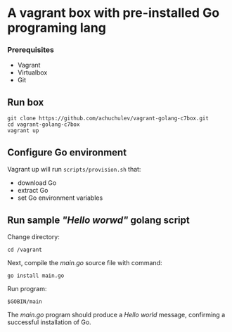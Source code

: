 # A vagrant box with pre-installed Go programing lang

### Prerequisites

* Vagrant
* Virtualbox
* Git

## Run box

```
git clone https://github.com/achuchulev/vagrant-golang-c7box.git
cd vagrant-golang-c7box
vagrant up
```

## Configure Go environment

Vagrant up will run `scripts/provision.sh` that:

* download Go
* extract Go 
* set Go environment variables

## Run sample *"Hello worwd"* golang script

Change directory: 

`cd /vagrant`

Next, compile the *main.go* source file with command: 

`go install main.go`

Run program: 

`$GOBIN/main`

The *main.go* program should produce a _Hello world_ message, confirming a successful installation of Go.
